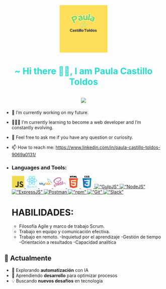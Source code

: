 <div align="center">
<img width="30%" " src="https://github.com/paulactc/paulactc/blob/main/Logo%20Paula%20programacion.png" alt="Paula Castillo" />
</div>
<h1 align="center" style="color:#1ADCCDF3">
~ Hi there 🙋‍♀️,  I am Paula Castillo Toldos
</h1>
<h2 align="center">
    <a href="https://git.io/typing-svg">
        <img src="https://readme-typing-svg.herokuapp.com?font=Fira+Code&pause=1000&color=1ADCCDF3&width=435&lines=Jr.+full-stack+developer%F0%9F%91%A9%F0%9F%8F%BC%E2%80%8D%F0%9F%92%BB">
    </a>
</h2>

- 🔭 I’m currently working on my future.
- 👩🏼‍💻 I’m currently learning to become a web developer and I’m constantly evolving.
- 💬 Feel free to ask me if you have any question or curiosity.
- 📫 How to reach me: https://www.linkedin.com/in/paula-castillo-toldos-9069a0131/

- <h3 align="left">Languages and Tools:</h3>
  <p align="left">
      <a href="https://developer.mozilla.org/en-US/docs/Web/JavaScript" target="_blank" rel="noreferrer"> <img src="https://raw.githubusercontent.com/devicons/devicon/master/icons/javascript/javascript-original.svg" alt="JavaScript" width="40" height="40"/> </a>
      <a href="https://reactjs.org/" target="_blank" rel="noreferrer"> <img src="https://raw.githubusercontent.com/devicons/devicon/master/icons/react/react-original-wordmark.svg" alt="React JS" width="40" height="40"/> </a>
      <a href="https://www.mysql.com/" target="_blank" rel="noreferrer"> <img src="https://raw.githubusercontent.com/devicons/devicon/master/icons/mysql/mysql-original-wordmark.svg" alt="MySQL" width="40" height="40"/> </a>
      <a href="https://sass-lang.com" target="_blank" rel="noreferrer"> <img src="https://raw.githubusercontent.com/devicons/devicon/master/icons/sass/sass-original.svg" alt="SASS" width="40" height="40"/> </a>
      <a href="https://www.w3.org/html/" target="_blank" rel="noreferrer"> <img src="https://raw.githubusercontent.com/devicons/devicon/master/icons/html5/html5-original-wordmark.svg" alt="HTML5" width="40" height="40"/> </a> 
      <a href="https://www.w3schools.com/css/" target="_blank" rel="noreferrer"> <img src="https://raw.githubusercontent.com/devicons/devicon/master/icons/css3/css3-original-wordmark.svg" alt="CSS3" width="40" height="40"/> </a>
      <a href="https://gulpjs.com/" target="_blank" rel="noreferrer">
      <img src="https://cdn.jsdelivr.net/gh/devicons/devicon/icons/gulp/gulp-plain.svg" alt=“GulpJS” width="40" height="40"/>
      </a>
      <a href="https://nodejs.org/" target="_blank" rel="noreferrer">
      <img src="https://i.postimg.cc/Pqgtdd9b/NodeJS.png" alt=“NodeJS” width="40" height="40"/>
      </a>
      <a href="https://expressjs.com/" target="_blank" rel="noreferrer">
      <img src="https://i.postimg.cc/ydCzwv3v/Express-JS.png" alt=“ExpressJS” width="40" height="40"/>
      </a>
      <a href="https://postman.com" target="_blank" rel="noreferrer"> <img src="https://www.vectorlogo.zone/logos/getpostman/getpostman-icon.svg" alt="Postman" width="40" height="40"/> </a>
      <a href="https://www.npmjs.com/" target="_blank" rel="noreferrer">
      <img src="https://cdn.jsdelivr.net/gh/devicons/devicon/icons/npm/npm-original-wordmark.svg" alt=“npm” width="40" height="40"/>
      </a>
      <a href="https://git-scm.com/" target="_blank" rel="noreferrer">
      <img src="https://cdn.jsdelivr.net/gh/devicons/devicon/icons/git/git-original.svg" alt=“Git” width="40" height="40"/>
      </a>
      <a href="https://slack.com/" target="_blank" rel="noreferrer">
      <img src="https://cdn.jsdelivr.net/gh/devicons/devicon/icons/slack/slack-original.svg" alt=“Slack” width="40" height="40"/>
      </a>
  </p>

  # HABILIDADES:
   - Filosofía Agile y marco de trabajo Scrum.
   - Trabajo en equipo y comunicación efectiva.
   - Trabajo en remoto.
   -Inquietud por el aprendizaje 
   -Gestión de tiempo 
   -Orientación a resultados
   -Capacidad analítica 


## 🚀 Actualmente

- 🌱 Explorando **automatización** con IA
- 📖 Aprendiendo **desarrollo** para optimizar procesos
- 💡 Buscando **nuevos desafíos** en tecnología
